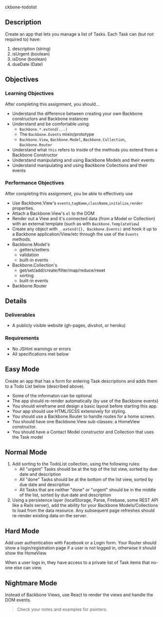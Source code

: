 ckbone-todolist

## Description

Create an app that lets you manage a list of Tasks. Each Task can (but not required to) have:

1. description (string)
2. isUrgent (boolean)
3. isDone (boolean)
4. dueDate (Date)

## Objectives

### Learning Objectives

After completing this assignment, you should…

* Understand the difference between creating your own Backbone constructors and Backbone instances
* Understand and be comfortable using:
    - `Backbone.*.extend(...)`
    - The `Backbone.Events` mixin/prototype
    - `Backbone.View`, `Backbone.Model`, `Backbone.Collection`, `Backbone.Router`
* Understand what `this` refers to inside of the methods you extend from a Backbone Constructor
* Understand manipulating and using Backbone Models and their events
* Understand manipulating and using Backbone Collections and their events

### Performance Objectives

After completing this assignment, you be able to effectively use

* Use Backbone.View's `events`,`tagName`,`className`,`initalize`,`render` properties.
* Attach a Backbone.View's `el` to the DOM
* Render out a View and it's connected data (from a Model or Collection) with an external template (such as with `Backbone.TemplateView`)
* Create any object with `_.extend({}, Backbone.Events)` and hook it up to a Backbone application/View/etc through the use of the `Events` methods.
* Backbone.Model's
    - getters/setters
    - validation
    - built-in events
* Backbone.Collection's
    - get/set/add/create/filter/map/reduce/reset
    - sorting
    - built-in events
* Backbone.Router

## Details

### Deliverables

* A publicly visible website (gh-pages, divshot, or heroku)

### Requirements

* No JSHint warnings or errors
* All specifications met below

## Easy Mode

Create an app that has a form for entering Task descriptions and adds them to a Todo List below (described above).

- Some of the informaton can be optional
- The app should re-render automatically (by use of the Backbone events)
- You should wireframe and design a basic layout before starting this app.
- Your app should use HTML/SCSS extensively for styling.
- You should use a Backbone.Router to handle routes for a home screen.
- You should have one Backbone.View sub-classes: a HomeView constructor.
- You should have a Contact Model constructor and Collection that uses the Task model

## Normal Mode

1. Add sorting to the TodoList collection, using the following rules:
    - All "urgent" Tasks should be at the top of the list view, sorted by due date and description
    - All "done" Tasks should be at the bottom of the list view, sorted by due date and description
    - All Tasks that are neither "done" or "urgent" should be in the middle of the list, sorted by due date and description
2. Using a persistence layer (localStorage, Parse, Firebase, some REST API like a Rails server), add the ability for your Backbone Models/Collections to load from the data resource. Any subsequent page refreshes should re-render existing data on the server.

## Hard Mode

Add user authentication with Facebook or a Login form. Your Router should show a login/registration page if a user is not logged in, otherwise it should show the HomeView.

When a user logs in, they have access to a private list of Task items that no-one else can view.

## Nightmare Mode

Instead of Backbone Views, use React to render the views and handle the DOM events.

> Check your notes and examples for pointers.

<!-- 

## Notes

Notes go here...

## Additional Resources

* Read []()
 -->
